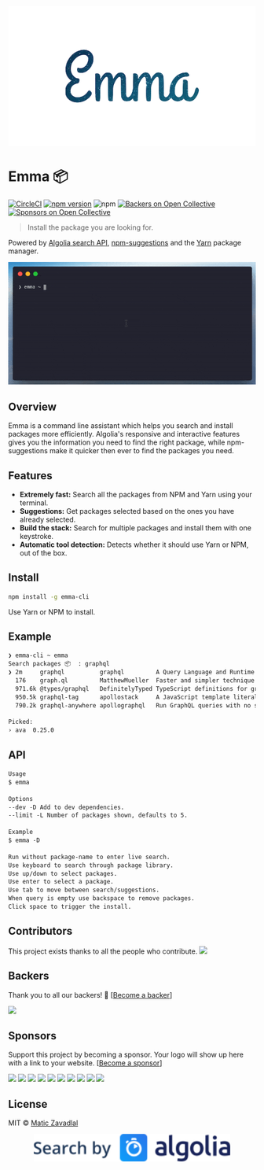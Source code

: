 <p align="center"><img src="media/emma.png" width="800" /></p>

# Emma 📦

[![CircleCI](https://circleci.com/gh/maticzav/emma-cli.svg?style=shield)](https://circleci.com/gh/maticzav/emma-cli)
[![npm version](https://badge.fury.io/js/emma-cli.svg)](https://badge.fury.io/js/emma-cli)
![npm](https://img.shields.io/npm/dt/emma-cli.svg)
[![Backers on Open Collective](https://opencollective.com/emma-cli/backers/badge.svg)](#backers) [![Sponsors on Open Collective](https://opencollective.com/emma-cli/sponsors/badge.svg)](#sponsors)

> Install the package you are looking for.

Powered by [Algolia search API](https://www.algolia.com/), [npm-suggestions](https://github.com/JureSotosek/npm-suggestions) and the [Yarn](http://yarnpkg.com/) package manager.

<p align="center"><img src="media/example.gif" width="800" /></p>

## Overview

Emma is a command line assistant which helps you search and install packages more efficiently. Algolia's responsive and interactive features gives you the information you need to find the right package, while npm-suggestions make it quicker then ever to find the packages you need.

## Features

- **Extremely fast:** Search all the packages from NPM and Yarn using your terminal.
- **Suggestions:** Get packages selected based on the ones you have already selected.
- **Build the stack:** Search for multiple packages and install them with one keystroke.
- **Automatic tool detection:** Detects whether it should use Yarn or NPM, out of the box.

## Install

```bash
npm install -g emma-cli
```

Use Yarn or NPM to install.

## Example

```bash
❯ emma-cli ~ emma
Search packages 📦  : graphql
❯ 2m     graphql          graphql         A Query Language and Runtime which can target any service.
  176    graph.ql         MatthewMueller  Faster and simpler technique for creating and querying Grap
  971.6k @types/graphql   DefinitelyTyped TypeScript definitions for graphql
  950.5k graphql-tag      apollostack     A JavaScript template literal tag that parses GraphQL queri
  790.2k graphql-anywhere apollographql   Run GraphQL queries with no schema and just one resolver

Picked:
› ava  0.25.0
```

## API

```md
Usage
$ emma

Options
--dev -D Add to dev dependencies.
--limit -L Number of packages shown, defaults to 5.

Example
$ emma -D

Run without package-name to enter live search.
Use keyboard to search through package library.
Use up/down to select packages.
Use enter to select a package.
Use tab to move between search/suggestions.
When query is empty use backspace to remove packages.
Click space to trigger the install.
```

## Contributors

This project exists thanks to all the people who contribute.
<a href="graphs/contributors"><img src="https://opencollective.com/emma-cli/contributors.svg?width=890&button=false" /></a>

## Backers

Thank you to all our backers! 🙏 [[Become a backer](https://opencollective.com/emma-cli#backer)]

<a href="https://opencollective.com/emma-cli#backers" target="_blank"><img src="https://opencollective.com/emma-cli/backers.svg?width=890"></a>

## Sponsors

Support this project by becoming a sponsor. Your logo will show up here with a link to your website. [[Become a sponsor](https://opencollective.com/emma-cli#sponsor)]

<a href="https://opencollective.com/emma-cli/sponsor/0/website" target="_blank"><img src="https://opencollective.com/emma-cli/sponsor/0/avatar.svg"></a>
<a href="https://opencollective.com/emma-cli/sponsor/1/website" target="_blank"><img src="https://opencollective.com/emma-cli/sponsor/1/avatar.svg"></a>
<a href="https://opencollective.com/emma-cli/sponsor/2/website" target="_blank"><img src="https://opencollective.com/emma-cli/sponsor/2/avatar.svg"></a>
<a href="https://opencollective.com/emma-cli/sponsor/3/website" target="_blank"><img src="https://opencollective.com/emma-cli/sponsor/3/avatar.svg"></a>
<a href="https://opencollective.com/emma-cli/sponsor/4/website" target="_blank"><img src="https://opencollective.com/emma-cli/sponsor/4/avatar.svg"></a>
<a href="https://opencollective.com/emma-cli/sponsor/5/website" target="_blank"><img src="https://opencollective.com/emma-cli/sponsor/5/avatar.svg"></a>
<a href="https://opencollective.com/emma-cli/sponsor/6/website" target="_blank"><img src="https://opencollective.com/emma-cli/sponsor/6/avatar.svg"></a>
<a href="https://opencollective.com/emma-cli/sponsor/7/website" target="_blank"><img src="https://opencollective.com/emma-cli/sponsor/7/avatar.svg"></a>
<a href="https://opencollective.com/emma-cli/sponsor/8/website" target="_blank"><img src="https://opencollective.com/emma-cli/sponsor/8/avatar.svg"></a>
<a href="https://opencollective.com/emma-cli/sponsor/9/website" target="_blank"><img src="https://opencollective.com/emma-cli/sponsor/9/avatar.svg"></a>

## License

MIT © [Matic Zavadlal](https://github.com/maticzav)

<p align="center"><a href="https://www.algolia.com"><img src="media/algolia.svg" width="400" /></a></p>
